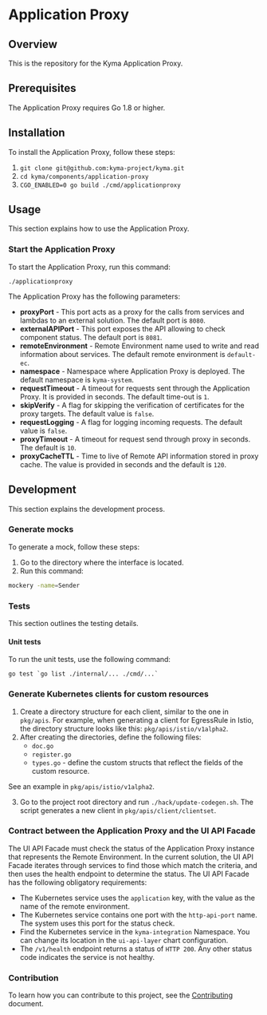 # Application Proxy

## Overview

This is the repository for the Kyma Application Proxy.

## Prerequisites

The Application Proxy requires Go 1.8 or higher.

## Installation

To install the Application Proxy, follow these steps:

1. `git clone git@github.com:kyma-project/kyma.git`
1. `cd kyma/components/application-proxy`
1. `CGO_ENABLED=0 go build ./cmd/applicationproxy`

## Usage

This section explains how to use the Application Proxy.

### Start the Application Proxy
To start the Application Proxy, run this command:

```
./applicationproxy
```

The Application Proxy has the following parameters:
- **proxyPort** - This port acts as a proxy for the calls from services and lambdas to an external solution. The default port is `8080`.
- **externalAPIPort** - This port exposes the API allowing to check component status. The default port is `8081`.
- **remoteEnvironment** - Remote Environment name used to write and read information about services. The default remote environment is `default-ec`.
- **namespace** - Namespace where Application Proxy is deployed. The default namespace is `kyma-system`.
- **requestTimeout** - A timeout for requests sent through the Application Proxy. It is provided in seconds. The default time-out is `1`.
- **skipVerify** - A flag for skipping the verification of certificates for the proxy targets. The default value is `false`.
- **requestLogging** - A flag for logging incoming requests. The default value is `false`.
- **proxyTimeout** - A timeout for request send through proxy in seconds. The default is `10`.
- **proxyCacheTTL** - Time to live of Remote API information stored in proxy cache. The value is provided in seconds and the default is `120`.

## Development

This section explains the development process.

### Generate mocks

To generate a mock, follow these steps:

1. Go to the directory where the interface is located.
2. Run this command:
```sh
mockery -name=Sender
```

### Tests

This section outlines the testing details.

#### Unit tests

To run the unit tests, use the following command:

```
go test `go list ./internal/... ./cmd/...`
```
### Generate Kubernetes clients for custom resources

1. Create a directory structure for each client, similar to the one in `pkg/apis`. For example, when generating a client for EgressRule in Istio, the directory structure looks like this: `pkg/apis/istio/v1alpha2`.
2. After creating the directories, define the following files:
    - `doc.go`
    - `register.go`
    - `types.go` - define the custom structs that reflect the fields of the custom resource.

See an example in `pkg/apis/istio/v1alpha2`.

3. Go to the project root directory and run `./hack/update-codegen.sh`. The script generates a new client in `pkg/apis/client/clientset`.


### Contract between the Application Proxy and the UI API Facade

The UI API Facade must check the status of the Application Proxy instance that represents the Remote Environment.
In the current solution, the UI API Facade iterates through services to find those which match the criteria, and then uses the health endpoint to determine the status.
The UI API Facade has the following obligatory requirements:
- The Kubernetes service uses the `application` key, with the value as the name of the remote environment.
- The Kubernetes service contains one port with the `http-api-port` name. The system uses this port for the status check.
- Find the Kubernetes service in the `kyma-integration` Namespace. You can change its location in the `ui-api-layer` chart configuration.
- The `/v1/health` endpoint returns a status of `HTTP 200`. Any other status code indicates the service is not healthy.

### Contribution

To learn how you can contribute to this project, see the [Contributing](/CONTRIBUTING.md) document.
